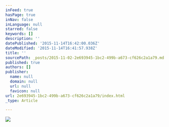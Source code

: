 ```yaml
---
inFeed: true
hasPage: true
inNav: false
inLanguage: null
starred: false
keywords: []
description: ''
datePublished: '2015-11-14T16:42:00.036Z'
dateModified: '2015-11-14T16:41:57.938Z'
title: ''
sourcePath: _posts/2015-11-02-2e693945-1bc2-499b-a673-cf626c2a1a79.md
published: true
authors: []
publisher:
  name: null
  domain: null
  url: null
  favicon: null
url: 2e693945-1bc2-499b-a673-cf626c2a1a79/index.html
_type: Article

---
```

![](https://the-grid-user-content.s3-us-west-2.amazonaws.com/c993858e-f836-4e61-a80c-3cde855fc0c3.jpg)